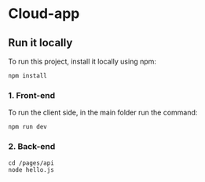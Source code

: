 # Cloud-app

## Run it locally

To run this project, install it locally using npm:

```
npm install
```

### 1. Front-end

To run the client side, in the main folder run the command:
```
npm run dev
```

### 2. Back-end

```
cd /pages/api
node hello.js
```
